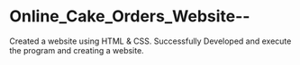 # Online_Cake_Orders_Website--
Created a website using HTML & CSS. Successfully Developed and execute the program and creating a website. 
